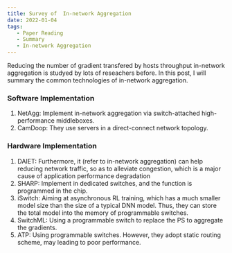 ```yaml
---
title: Survey of  In-network Aggregation
date: 2022-01-04
tags:
   - Paper Reading
   - Summary
   - In-network Aggregation
---
```


Reducing the number of gradient transfered by hosts throughput in-network aggregation is studyed by lots of reseachers before. In this post, I will summary the common technologies of in-network aggregation.

### Software Implementation

1. NetAgg: Implement in-network aggregation via switch-attached high-performance middleboxes.
2. CamDoop: They use servers in a direct-connect network topology.

### Hardware Implementation

1. DAIET: Furthermore, it (refer to in-network aggregation) can help reducing network traffic, so as to alleviate congestion, which is a major cause of application performance degradation
2. SHARP: Implement in dedicated switches, and the function is programmed in the chip.
3. iSwitch: Aiming at asynchronous RL training, which has a much smaller model size than the size of a typical DNN model. Thus, they can store the total model into the memory of programmable switches.
4. SwitchML: Using a programmable switch to replace the PS to aggregate the gradients.
5. ATP: Using programmable switches. However, they adopt static routing scheme, may leading to poor performance.